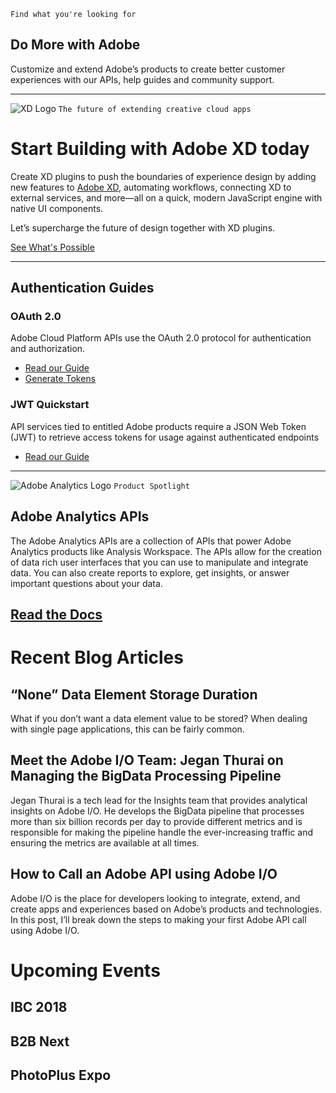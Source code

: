 `Find what you're looking for`

## Do More with Adobe

Customize and extend Adobe’s products to create better customer experiences with our APIs, help guides and community support.

---

![XD Logo](https://www.adobe.io/content/dam/udp/language-masters/en/xd_logo_43733775.svg)
`The future of extending creative cloud apps`
# Start Building with Adobe XD today

Create XD plugins to push the boundaries of experience design by adding new features to [Adobe XD](https://adobexdplatform.com/), automating workflows, connecting XD to external services, and more—all on a quick, modern JavaScript engine with native UI components.

Let’s supercharge the future of design together with XD plugins.

[See What's Possible](https://adobexdplatform.com/)

---

## Authentication Guides
### OAuth 2.0
Adobe Cloud Platform APIs use the OAuth 2.0 protocol for authentication and authorization.

 * [Read our Guide](https://adobeioruntime.net/api/v1/web/io-solutions/adobe-oauth-playground/oauth.html)
 * [Generate Tokens]()

### JWT Quickstart

API services tied to entitled Adobe products require a JSON Web Token (JWT) to retrieve access tokens for usage against authenticated endpoints

 * [Read our Guide](https://www.adobe.io/authentication/auth-methods.html#!adobeio/adobeio-documentation/master/auth/JWTAuthenticationQuickStart.md)

---

![Adobe Analytics Logo](https://www.adobe.com/content/dam/www/icons/analytics-cloud.svg)
`Product Spotlight`

## Adobe Analytics APIs

The Adobe Analytics APIs are a collection of APIs that power Adobe Analytics products like Analysis Workspace. The APIs allow for the creation of data rich user interfaces that you can use to manipulate and integrate data. You can also create reports to explore, get insights, or answer important questions about your data.

[Read the Docs]()
---

# Recent Blog Articles

## “None” Data Element Storage Duration

What if you don’t want a data element value to be stored? When dealing with single page applications, this can be fairly common.

## Meet the Adobe I/O Team: Jegan Thurai on Managing the BigData Processing Pipeline

Jegan Thurai is a tech lead for the Insights team that provides analytical insights on Adobe I/O. He develops the BigData pipeline that processes more than six billion records per day to provide different metrics and is responsible for making the pipeline handle the ever-increasing traffic and ensuring the metrics are available at all times.

## How to Call an Adobe API using Adobe I/O

Adobe I/O is the place for developers looking to integrate, extend, and create apps and experiences based on Adobe’s products and technologies. In this post, I’ll break down the steps to making your first Adobe API call using Adobe I/O.

# Upcoming Events

## IBC 2018

## B2B Next

## PhotoPlus Expo
